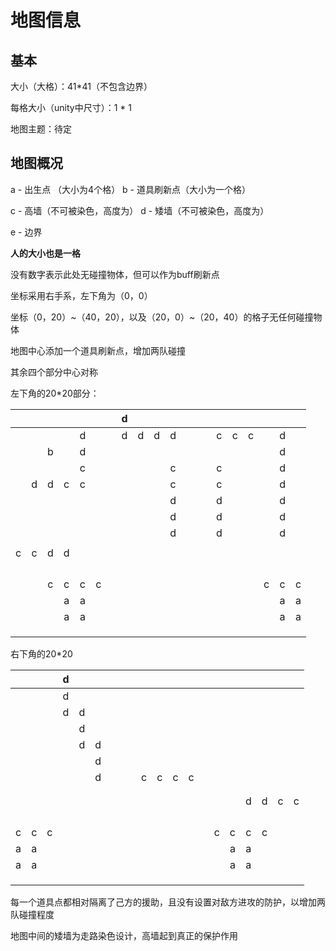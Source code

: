 # 地图信息

## 基本

大小（大格）：41*41（不包含边界）

每格大小（unity中尺寸）：1 * 1

地图主题：待定

## 地图概况

a - 出生点 （大小为4个格）                         b - 道具刷新点（大小为一个格）

c - 高墙（不可被染色，高度为）               d - 矮墙（不可被染色，高度为）

e - 边界 

**人的大小也是一格**                                                          

没有数字表示此处无碰撞物体，但可以作为buff刷新点

坐标采用右手系，左下角为（0，0）

坐标（0，20）~（40，20），以及（20，0）~（20，40）的格子无任何碰撞物体

地图中心添加一个道具刷新点，增加两队碰撞

其余四个部分中心对称

左下角的20*20部分：

|      |      |      |      |      |      |      |  d   |      |      |      |      |      |      |      |      |      |      |      |      |
| :--: | :--: | :--: | :--: | :--: | :--: | :--: | :--: | :--: | :--: | :--: | :--: | :--: | :--: | :--: | :--: | :--: | :--: | :--: | :--: |
|      |      |      |      |  d   |      |      |  d   |  d   |  d   |  d   |      |      |      |  c   |  c   |  c   |      |  d   |      |
|      |      |  b   |      |  d   |      |      |      |      |      |      |      |      |      |      |      |      |      |  d   |      |
|      |      |      |      |  c   |      |      |      |      |      |  c   |      |      |      |  c   |      |      |      |  d   |      |
|      |  d   |  d   |  c   |  c   |      |      |      |      |      |  c   |      |      |      |  c   |      |      |      |  d   |      |
|      |      |      |      |      |      |      |      |      |      |  d   |      |      |      |  d   |      |      |      |  d   |      |
|      |      |      |      |      |      |      |      |      |      |  d   |      |      |      |  d   |      |      |      |  d   |      |
|      |      |      |      |      |      |      |      |      |      |  d   |      |      |      |  d   |      |      |      |  d   |      |
|      |      |      |      |      |      |      |      |      |      |      |      |      |      |      |      |      |      |      |      |
|  c   |  c   |  d   |  d   |      |      |      |      |      |      |      |      |      |      |      |      |      |      |      |      |
|      |      |      |      |      |      |      |      |      |      |      |      |      |      |      |      |      |      |      |      |
|      |      |      |      |      |      |      |      |      |      |      |      |      |      |      |      |      |      |      |      |
|      |      |      |      |      |      |      |      |      |      |      |      |      |      |      |      |      |      |      |      |
|      |      |      |      |      |      |      |      |      |      |      |      |      |      |      |      |      |      |      |      |
|      |      |  c   |  c   |  c   |  c   |      |      |      |      |      |      |      |      |      |      |      |  c   |  c   |  c   |
|      |      |      |  a   |  a   |      |      |      |      |      |      |      |      |      |      |      |      |      |  a   |  a   |
|      |      |      |  a   |  a   |      |      |      |      |      |      |      |      |      |      |      |      |      |  a   |  a   |
|      |      |      |      |      |      |      |      |      |      |      |      |      |      |      |      |      |      |      |      |
|      |      |      |      |      |      |      |      |      |      |      |      |      |      |      |      |      |      |      |      |
|      |      |      |      |      |      |      |      |      |      |      |      |      |      |      |      |      |      |      |      |

右下角的20*20

|      |      |      |  d   |      |      |      |      |      |      |      |      |      |      |      |      |      |      |      |      |
| :--: | :--: | :--: | :--: | :--: | :--: | :--: | :--: | ---- | :--: | :--: | :--: | :--: | :--: | :--: | :--: | :--: | :--: | :--: | :--: |
|      |      |      |  d   |      |      |      |      |      |      |      |      |      |      |      |      |      |      |      |      |
|      |      |      |  d   |  d   |      |      |      |      |      |      |      |      |      |      |      |      |      |      |      |
|      |      |      |      |  d   |      |      |      |      |      |      |      |      |      |      |      |      |      |      |      |
|      |      |      |      |  d   |  d   |      |      |      |      |      |      |      |      |      |      |      |      |      |      |
|      |      |      |      |      |  d   |      |      |      |      |      |      |      |      |      |      |      |      |      |      |
|      |      |      |      |      |  d   |      |      |      |  c   |  c   |  c   |  c   |      |      |      |      |      |      |      |
|      |      |      |      |      |      |      |      |      |      |      |      |      |      |      |      |      |      |      |      |
|      |      |      |      |      |      |      |      |      |      |      |      |      |      |      |      |      |      |      |      |
|      |      |      |      |      |      |      |      |      |      |      |      |      |      |      |      |  d   |  d   |  c   |  c   |
|      |      |      |      |      |      |      |      |      |      |      |      |      |      |      |      |      |      |      |      |
|      |      |      |      |      |      |      |      |      |      |      |      |      |      |      |      |      |      |      |      |
|      |      |      |      |      |      |      |      |      |      |      |      |      |      |      |      |      |      |      |      |
|      |      |      |      |      |      |      |      |      |      |      |      |      |      |      |      |      |      |      |      |
|  c   |  c   |  c   |      |      |      |      |      |      |      |      |      |      |      |  c   |  c   |  c   |  c   |      |      |
|  a   |  a   |      |      |      |      |      |      |      |      |      |      |      |      |      |  a   |  a   |      |      |      |
|  a   |  a   |      |      |      |      |      |      |      |      |      |      |      |      |      |  a   |  a   |      |      |      |
|      |      |      |      |      |      |      |      |      |      |      |      |      |      |      |      |      |      |      |      |
|      |      |      |      |      |      |      |      |      |      |      |      |      |      |      |      |      |      |      |      |
|      |      |      |      |      |      |      |      |      |      |      |      |      |      |      |      |      |      |      |      |

每一个道具点都相对隔离了己方的援助，且没有设置对敌方进攻的防护，以增加两队碰撞程度

地图中间的矮墙为走路染色设计，高墙起到真正的保护作用